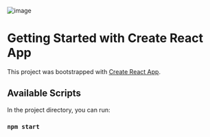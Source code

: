 ![image](https://user-images.githubusercontent.com/90558407/192559029-7bbd9764-7f30-489c-b09e-4c191834e6ed.png)


# Getting Started with Create React App

This project was bootstrapped with [Create React App](https://github.com/facebook/create-react-app).

## Available Scripts

In the project directory, you can run:

### `npm start`
